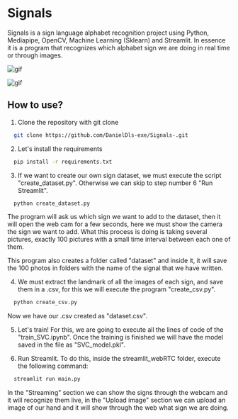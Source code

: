 # Signals

Signals is a sign language alphabet recognition project using Python, Mediapipe, OpenCV, Machine Learning (Sklearn) and Streamlit. In essence it is a program that recognizes which alphabet sign we are doing in real time or through images. 

![gif](https://i.makeagif.com/media/5-27-2022/iJ7bUh.gif)

![gif](https://i.makeagif.com/media/5-27-2022/4Kp0UY.gif)

## How to use?

1. Clone the repository with git clone

```bash
  git clone https://github.com/DanielDls-exe/Signals-.git
```
2. Let's install the requirements

```bash
  pip install -r requirements.txt
```

3. If we want to create our own sign dataset, we must execute the script "create_dataset.py". Otherwise we can skip to step number 6 "Run Streamlit".

```bash
  python create_dataset.py
```
The program will ask us which sign we want to add to the dataset, then it will open the web cam for a few seconds, here we must show the camera the sign we want to add. What this process is doing is taking several pictures, exactly 100 pictures with a small time interval between each one of them.

This program also creates a folder called "dataset" and inside it, it will save the 100 photos in folders with the name of the signal that we have written.

4. We must extract the landmark of all the images of each sign, and save them in a .csv, for this we will execute the program "create_csv.py".

```bash
  python create_csv.py
```
Now we have our .csv created as "dataset.csv". 

5. Let's train! For this, we are going to execute all the lines of code of the "train_SVC.ipynb". Once the training is finished we will have the model saved in the file as "SVC_model.pkl".

6. Run Streamlit. 
To do this, inside the streamlit_webRTC folder, execute the following command:

```bash
  streamlit run main.py
```
In the "Streaming" section we can show the signs through the webcam and it will recognize them live, in the "Upload image" section we can upload an image of our hand and it will show through the web what sign we are doing.
